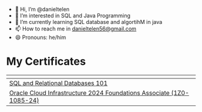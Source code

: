 - 👋 Hi, I’m @danieltelen
- 👀 I’m interested in SQL and Java Programming
- 🌱 I’m currently learning SQL database and algortihM in java
- 📫 How to reach me in danieltelen56@gmail.com
- 😄 Pronouns: he/him


</head>
<body>
    <h1>My Certificates</h1>
    <table>
        <thead>
            <tr>
                <th></th>
            </tr>
        </thead>
        <tbody>
            <tr>
                <td><a href="https://courses.cognitiveclass.ai/certificates/dfe6377409504a1690ab3b311f7dc027" target="_blank">SQL and Relational Databases 101</a></td>
            </tr>
            <tr>
                <td><a href="https://catalog-education.oracle.com/ords/certview/sharebadge?id=798328A3FCF569095089326D84FB820858E2AFC77D0F40488B69BF6A9C67C3CD&fbclid=IwY2xjawHBRHFleHRuA2FlbQIxMQABHZcEbHWdh9SYgbHWlz1hsdCvd-knGbScRAGshlGloAuoVhcEBM28dW1hYg_aem_ptPt4Tqdisqw6E8fpzlSFQ" target="_blank">Oracle Cloud Infrastructure 2024 Foundations Associate (1Z0-1085-24)</a></td>
            </tr>
        </tbody>
    </table>
</body>
</html>
